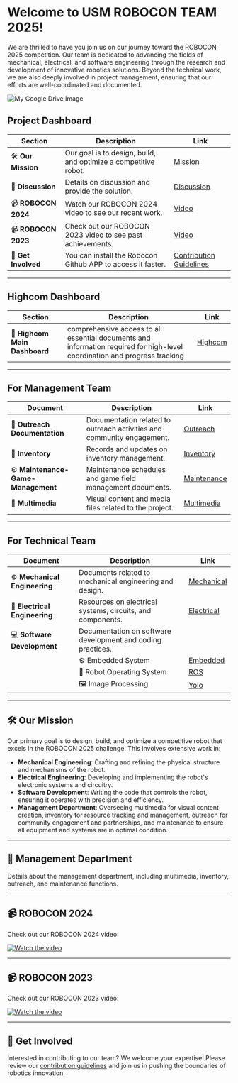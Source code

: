 # Welcome to USM ROBOCON TEAM 2025!

We are thrilled to have you join us on our journey toward the ROBOCON 2025 competition. Our team is dedicated to advancing the fields of mechanical, electrical, and software engineering through the research and development of innovative robotics solutions. Beyond the technical work, we are also deeply involved in project management, ensuring that our efforts are well-coordinated and documented.

![My Google Drive Image](https://drive.google.com/uc?export=view&id=1CuuwDG8pLRj5c7uGKh_yt8a0mQTzTLFT)

## Project Dashboard

| Section              | Description                                                           | Link                                             |
|----------------------|-----------------------------------------------------------------------|--------------------------------------------------|
| 🛠 **Our Mission**      | Our goal is to design, build, and optimize a competitive robot.     | [Mission](#our-mission)                         |
| 🏢 **Discussion**      | Details on discussion and provide the solution.              | [Discussion](https://github.com/orgs/Robocon-Team-2025/discussions)            |
| 📹 **ROBOCON 2024**     | Watch our ROBOCON 2024 video to see our recent work.                 | [Video](https://drive.google.com/file/d/1hpsyqzMHmouXWSKGGdjjtJU9n4_LRnJK/view?usp=drive_link)                          |
| 📹 **ROBOCON 2023**     | Check out our ROBOCON 2023 video to see past achievements.           | [Video](https://youtu.be/yY-7Zocelrg)                          |
| 🤝 **Get Involved**     | You can install the Robocon Github APP to access it faster.                | [Contribution Guidelines](https://github.com/Robocon-Team-2025/APP_Features/blob/main/README.md) |

---

## Highcom Dashboard

| Section              | Description                                                           | Link                                             |
|----------------------|-----------------------------------------------------------------------|--------------------------------------------------|
| 📄 **Highcom Main Dashboard**      | comprehensive access to all essential documents and information required for high-level coordination and progress tracking    | [Highcom](https://github.com/Robocon-Team-2025/High_Com_Main_Dashboard)                         |

---

## For Management Team

| **Document**                           | **Description**                                               | **Link**                                          |
|----------------------------------------|---------------------------------------------------------------|---------------------------------------------------|
| 📝 **Outreach Documentation**           | Documentation related to outreach activities and community engagement. | [Outreach](https://github.com/Robocon-Team-2025/Outreach/tree/main/Dashboard) |
| 📂 **Inventory**                       | Records and updates on inventory management.                 | [Inventory](https://github.com/Robocon-Team-2025/Inventory)                |
| ⚙️ **Maintenance-Game-Management**     | Maintenance schedules and game field management documents.    | [Maintenance](https://github.com/Robocon-Team-2025/Maintenance-Game-Management) |
| 🎥 **Multimedia**                     | Visual content and media files related to the project.         | [Multimedia](https://github.com/Robocon-Team-2025/Multimedia)                |

---

## For Technical Team

| **Document**                           | **Description**                                               | **Link**                                          |
|----------------------------------------|---------------------------------------------------------------|---------------------------------------------------|
| ⚙️ **Mechanical Engineering**          | Documents related to mechanical engineering and design.     | [Mechanical](https://github.com/Robocon-Team-2025/Mechanical-Engineering)     |
| 🔌 **Electrical Engineering**          | Resources on electrical systems, circuits, and components.  | [Electrical](https://github.com/Robocon-Team-2025/Electrical-Engineering)     |
| 💻 **Software Development**            | Documentation on software development and coding practices. |       |
|           | ⚙️ Embedded System | [Embedded](https://github.com/Robocon-Team-2025/Embedded_System)       |
|            | 🤖 Robot Operating System | [ROS](https://github.com/Robocon-Team-2025/Robot_Operating_System)       |
|            | 🖼️ Image Processing | [Yolo](https://github.com/Robocon-Team-2025/Image_Processing)       |

---

## 🛠 Our Mission

Our primary goal is to design, build, and optimize a competitive robot that excels in the ROBOCON 2025 challenge. This involves extensive work in:
- **Mechanical Engineering**: Crafting and refining the physical structure and mechanisms of the robot.
- **Electrical Engineering**: Developing and implementing the robot's electronic systems and circuitry.
- **Software Development**: Writing the code that controls the robot, ensuring it operates with precision and efficiency.
- **Management Department**: Overseeing multimedia for visual content creation, inventory for resource tracking and management, outreach for community engagement and partnerships, and maintenance to ensure all equipment and systems are in optimal condition.

---

## 🏢 Management Department

Details about the management department, including multimedia, inventory, outreach, and maintenance functions.

---

## 📹 ROBOCON 2024

Check out our ROBOCON 2024 video:

[![Watch the video](https://drive.google.com/uc?export=view&id=1DMDmdUtDVRUbdqwmRiwUtuCqraVRy1nK)](https://drive.google.com/file/d/1hpsyqzMHmouXWSKGGdjjtJU9n4_LRnJK/view?usp=drive_link)

---

## 📹 ROBOCON 2023

Check out our ROBOCON 2023 video:

[![Watch the video](https://img.youtube.com/vi/yY-7Zocelrg/maxresdefault.jpg)](https://youtu.be/yY-7Zocelrg)

---

## 🤝 Get Involved

Interested in contributing to our team? We welcome your expertise! Please review our [contribution guidelines](link-to-contribution-guidelines) and join us in pushing the boundaries of robotics innovation.
